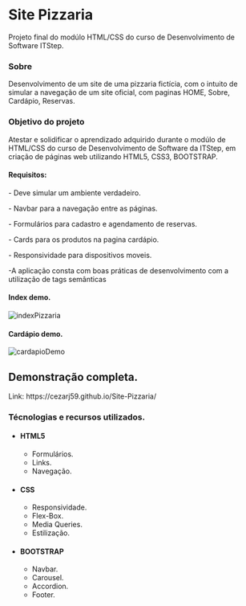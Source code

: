 # Site Pizzaria
Projeto final do modúlo HTML/CSS do curso de Desenvolvimento de Software ITStep.
<h3>Sobre</h3>

Desenvolvimento de um site de uma pizzaria fictícia, com o intuito de simular a navegação de um site oficial, com paginas HOME, Sobre, Cardápio, Reservas.

<h3>Objetivo do projeto</h3>
<p>Atestar e solidificar o aprendizado adquirido durante o modúlo de HTML/CSS do curso de Desenvolvimento de Software da ITStep, em criação de páginas web utilizando HTML5, CSS3, BOOTSTRAP.</p>

<h4>Requisitos:</h4>
<p>- Deve simular um ambiente verdadeiro.</p>
<p>- Navbar para a navegação entre as páginas.</p>
<p>- Formulários para cadastro e agendamento de reservas.</p>
<p>- Cards para os produtos na pagina cardápio.</p>
<p>- Responsividade para dispositivos moveis.</p>

<p>-A aplicação consta com boas práticas de desenvolvimento com a utilização de tags semânticas</p>

<h4>Index demo.</h4>

![indexPizzaria](https://user-images.githubusercontent.com/78119622/187560957-3fdf6bf7-72ec-451d-9e80-c19dbbcad33e.png)

<h4>Cardápio demo.</h4>

![cardapioDemo](https://user-images.githubusercontent.com/78119622/187560943-d5b7d8c6-dfa6-489b-afef-9e7b43d5bae5.png)



<h2>Demonstração completa.</h2> Link: https://cezarj59.github.io/Site-Pizzaria/

<h3>Técnologias e recursos utilizados.</h3>
<ul>
  <li><h4>HTML5</h4>
      <ul>
          <li>Formulários.</li>
          <li>Links.</li>   
          <li>Navegação.</li>
      </ul>
  <li><h4>CSS</h4>
       <ul>
          <li>Responsividade.</li>
          <li>Flex-Box.</li>
          <li>Media Queries.</li>
          <li>Estilização.</li>
      </ul>
  </li>
  <li><h4>BOOTSTRAP</h4>
      <ul>
          <li>Navbar.</li>
          <li>Carousel.</li>
          <li>Accordion.</li>
          <li>Footer.</li>
      </ul>
  </li>
<ul>
